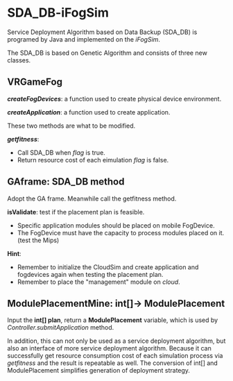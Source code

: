 # SDA_DB-iFogSim

Service Deployment Algorithm based on Data Backup (SDA_DB) is programed by Java and implemented on the *iFogSim*.

The SDA_DB is based on Genetic Algorithm and consists of three new classes.

## VRGameFog

***createFogDevices***: a function used to create physical device environment.

***createApplication***: a function used to create application.

These two methods are what to be modified.

***getfitness***: 
- Call SDA_DB when *flag* is true.
- Return resource cost of each eimulation *flag* is false.

## GAframe: SDA_DB method

Adopt the GA frame. Meanwhile call the getfitness method.

**isValidate**: test if the placement plan is feasible.
- Specific application modules should be placed on mobile FogDevice.
- The FogDevice must have the capacity to process modules placed on it. (test the Mips)

**Hint**:
- Remember to initialize the CloudSim and create application and fogdevices again when testing the placement plan.
- Remember to place the "management" module on *cloud*.

## ModulePlacementMine: int[]-> ModulePlacement
Input the **int[] plan**, return a **ModulePlacement** variable, which is used by *Controller.submitApplication* method.

In addition, this can not only be used as a service deployment algorithm, but also an interface of more service deployment algorithm. Because it can successfully get resource consumption cost of each simulation process via *getfitness* and the result is repeatable as well. The conversion of int[] and ModulePlacement simplifies generation of deployment strategy.
